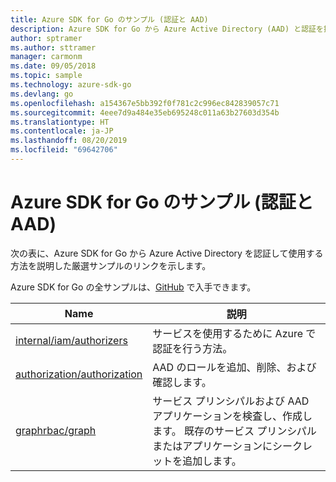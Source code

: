 ```yaml
---
title: Azure SDK for Go のサンプル (認証と AAD)
description: Azure SDK for Go から Azure Active Directory (AAD) と認証を操作するための厳選されたサンプルです。
author: sptramer
ms.author: sttramer
manager: carmonm
ms.date: 09/05/2018
ms.topic: sample
ms.technology: azure-sdk-go
ms.devlang: go
ms.openlocfilehash: a154367e5bb392f0f781c2c996ec842839057c71
ms.sourcegitcommit: 4eee7d9a484e35eb695248c011a63b27603d354b
ms.translationtype: HT
ms.contentlocale: ja-JP
ms.lasthandoff: 08/20/2019
ms.locfileid: "69642706"
---
```

# <a name="azure-sdk-for-go-samples-for-authentication-and-aad"></a>Azure SDK for Go のサンプル (認証と AAD)

次の表に、Azure SDK for Go から Azure Active Directory を認証して使用する方法を説明した厳選サンプルのリンクを示します。

Azure SDK for Go の全サンプルは、[GitHub](https://github.com/Azure-Samples/azure-sdk-for-go-samples) で入手できます。

| Name | 説明 |
|------|-------------|
| [internal/iam/authorizers](https://github.com/Azure-Samples/azure-sdk-for-go-samples/blob/master/internal/iam/authorizers.go) | サービスを使用するために Azure で認証を行う方法。 |
| [authorization/authorization](https://github.com/Azure-Samples/azure-sdk-for-go-samples/blob/master/authorization/authorization.go) | AAD のロールを追加、削除、および確認します。 |
| [graphrbac/graph](https://github.com/Azure-Samples/azure-sdk-for-go-samples/blob/master/graphrbac/graph.go) | サービス プリンシパルおよび AAD アプリケーションを検査し、作成します。 既存のサービス プリンシパルまたはアプリケーションにシークレットを追加します。 |
